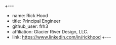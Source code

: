 +---
+  name: Rick Hood
+  title: Principal Engineer
+  github_user: frh3
+  affiliation: Glacier River Design, LLC.
+  link: https://www.linkedin.com/in/rickhood
+---
